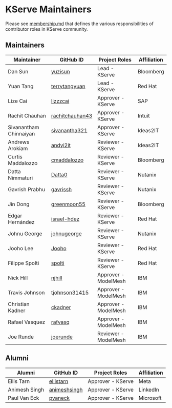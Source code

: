 # KServe Maintainers

Please see [membership.md](membership.md) that defines the various responsibilities of contributor roles in KServe community.

## Maintainers

| Maintainer             | GitHub ID                                             | Project Roles        | Affiliation |
|------------------------|-------------------------------------------------------|----------------------|-------------|
| Dan Sun                | [yuzisun](https://github.com/yuzisun)                 | Lead - KServe        | Bloomberg   |
| Yuan Tang              | [terrytangyuan](https://github.com/terrytangyuan)     | Lead - KServe        | Red Hat     |
| Lize Cai               | [lizzzcai](https://github.com/lizzzcai)               | Approver - KServe    | SAP         |
| Rachit Chauhan         | [rachitchauhan43](https://github.com/rachitchauhan43) | Approver - KServe    | Intuit      |
| Sivanantham Chinnaiyan | [sivanantha321](https://github.com/sivanantha321)     | Approver - KServe    | Ideas2IT    |
| Andrews Arokiam        | [andyi2it](https://github.com/andyi2it)               | Reviewer - KServe    | Ideas2IT   |
| Curtis Maddalozzo      | [cmaddalozzo](https://github.com/cmaddalozzo)         | Reviewer - KServe    | Bloomberg   |
| Datta Nimmaturi        | [Datta0](https://github.com/Datta0)                   | Reviewer - KServe    | Nutanix     |
| Gavrish Prabhu         | [gavrissh](https://github.com/gavrissh)               | Reviewer - KServe    | Nutanix     |
| Jin Dong               | [greenmoon55](https://github.com/greenmoon55)         | Reviewer - KServe    | Bloomberg   |
| Edgar Hernández        | [israel-hdez](https://github.com/israel-hdez)         | Reviewer - KServe    | Red Hat     |
| Johnu George           | [johnugeorge](https://github.com/johnugeorge)         | Reviewer - KServe    | Nutanix     |
| Jooho Lee              | [Jooho](https://github.com/Jooho)                     | Reviewer - KServe    | Red Hat     |
| Filippe Spolti         | [spolti](https://github.com/spolti)                   | Reviewer - KServe    | Red Hat     |
| Nick Hill              | [njhill](https://github.com/njhill)                   | Approver - ModelMesh | IBM         |
| Travis Johnson         | [tjohnson31415](https://github.com/tjohnson31415)     | Approver - ModelMesh | IBM         |
| Christian Kadner       | [ckadner](https://github.com/ckadner)                 | Approver - ModelMesh | IBM         |
| Rafael Vasquez         | [rafvasq](https://github.com/rafvasq)                 | Approver - ModelMesh | IBM         |
| Joe Runde              | [joerunde](https://github.com/joerunde)               | Reviewer - ModelMesh | IBM         |


## Alumni

| Alumni        | GitHub ID                                       | Project Roles     | Affiliation |
|---------------|-------------------------------------------------|-------------------|-------------|
| Ellis Tarn    | [ellistarn](https://github.com/ellistarn)       | Approver - KServe | Meta        |
| Animesh Singh | [animeshsingh](https://github.com/animeshsingh) | Approver - KServe | LinkedIn    |
| Paul Van Eck  | [pvaneck](https://github.com/pvaneck)           | Approver - KServe | Microsoft   |
